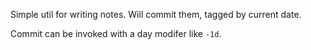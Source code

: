Simple util for writing notes. Will commit them, tagged by current date.

Commit can be invoked with a day modifer like `-1d`.
